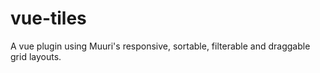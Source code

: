 # vue-tiles
A vue plugin using Muuri's responsive, sortable, filterable and draggable grid layouts.
